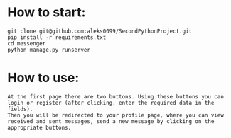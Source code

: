 # How to start:

    git clone git@github.com:aleks0099/SecondPythonProject.git
    pip install -r requirements.txt
    cd messenger
    python manage.py runserver

# How to use:
    
    At the first page there are two buttons. Using these buttons you can login or register (after clicking, enter the required data in the fields).
    Then you will be redirected to your profile page, where you can view received and sent messages, send a new message by clicking on the appropriate buttons.